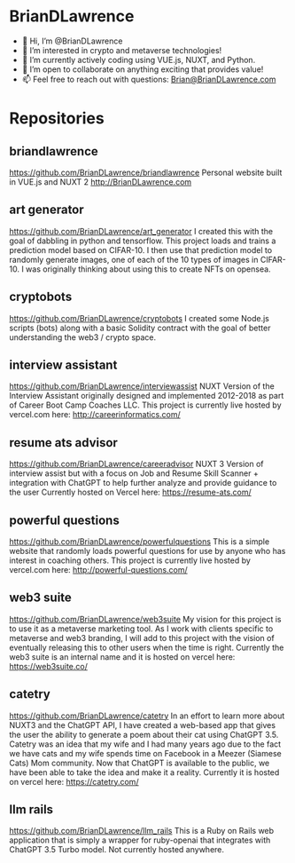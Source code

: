 # BrianDLawrence

- 👋 Hi, I’m @BrianDLawrence 
- 👀 I’m interested in crypto and metaverse technologies! 
- 🌱 I’m currently actively coding using VUE.js, NUXT, and Python. 
- 💞️ I’m open to collaborate on anything exciting that provides value!
- 📫 Feel free to reach out with questions: Brian@BrianDLawrence.com 

# Repositories

## briandlawrence
https://github.com/BrianDLawrence/briandlawrence
Personal website built in VUE.js and NUXT 2
http://BrianDLawrence.com 

## art generator
https://github.com/BrianDLawrence/art_generator
I created this with the goal of dabbling in python and tensorflow. This project loads and trains a prediction model based on CIFAR-10. 
I then use that prediction model to randomly generate images, one of each of the 10 types of images in CIFAR-10. I was originally thinking about using this to create NFTs on opensea. 

## cryptobots
https://github.com/BrianDLawrence/cryptobots
I created some Node.js scripts (bots) along with a basic Solidity contract with the goal of better understanding the web3 / crypto space. 

## interview assistant
https://github.com/BrianDLawrence/interviewassist
NUXT Version of the Interview Assistant originally designed and implemented 2012-2018 as part of Career Boot Camp Coaches LLC. 
This project is currently live hosted by vercel.com here: http://careerinformatics.com/

## resume ats advisor 
https://github.com/BrianDLawrence/careeradvisor
NUXT 3 Version of interview assist but with a focus on Job and Resume Skill Scanner + integration with ChatGPT to help further analyze and provide guidance to the user 
Currently hosted on Vercel here: https://resume-ats.com/

## powerful questions
https://github.com/BrianDLawrence/powerfulquestions
This is a simple website that randomly loads powerful questions for use by anyone who has interest in coaching others. 
This project is currently live hosted by vercel.com here: http://powerful-questions.com/

## web3 suite
https://github.com/BrianDLawrence/web3suite
My vision for this project is to use it as a metaverse marketing tool. As I work with clients specific to metaverse and web3 branding, 
I will add to this project with the vision of eventually releasing this to other users when the time is right. 
Currently the web3 suite is an internal name and it is hosted on vercel here: https://web3suite.co/

## catetry
https://github.com/BrianDLawrence/catetry
In an effort to learn more about NUXT3 and the ChatGPT API, I have created a web-based app that gives the user the ability to generate a poem about their cat using ChatGPT 3.5. 
Catetry was an idea that my wife and I had many years ago due to the fact we have cats and my wife spends time on Facebook in a Meezer (Siamese Cats) Mom community. 
Now that ChatGPT is available to the public, we have been able to take the idea and make it a reality. 
Currently it is hosted on vercel here: https://catetry.com/

## llm rails
https://github.com/BrianDLawrence/llm_rails
This is a Ruby on Rails web application that is simply a wrapper for ruby-openai that integrates with ChatGPT 3.5 Turbo model. Not currently hosted anywhere. 
